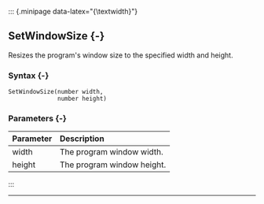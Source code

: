 ::: {.minipage data-latex="{\textwidth}"}
## SetWindowSize {-}

Resizes the program's window size to the specified width and height.

### Syntax {-}

```{sql}
SetWindowSize(number width,
              number height)
```

### Parameters {-}

**Parameter** | **Description**
| :-- | :-- |
width | The program window width.
height | The program window height.
:::

***
